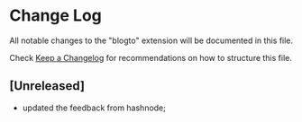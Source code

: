 # Change Log

All notable changes to the "blogto" extension will be documented in this file.

Check [Keep a Changelog](http://keepachangelog.com/) for recommendations on how to structure this file.

## [Unreleased]

- updated the feedback from hashnode;